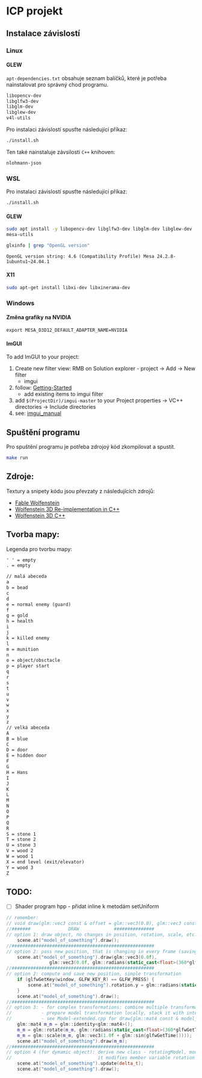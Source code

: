 # ICP projekt

## Instalace závislostí

### Linux

#### GLEW
`apt-dependencies.txt` obsahuje seznam balíčků, které je potřeba nainstalovat pro správný chod programu. 

```txt
libopencv-dev
libglfw3-dev
libglm-dev
libglew-dev
v4l-utils
```

Pro instalaci závislostí spusťte následující příkaz:
```bash
./install.sh
```

Ten také nainstaluje závsilosti `C++` knihoven:
```txt
nlohmann-json
```

### WSL
Pro instalaci závislostí spusťte následující příkaz:
```bash
./install.sh
```

#### GLEW
```bash
sudo apt install -y libopencv-dev libglfw3-dev libglm-dev libglew-dev 
mesa-utils
```

```bash
glxinfo | grep "OpenGL version"
```

`OpenGL version string: 4.6 (Compatibility Profile) Mesa 24.2.8-1ubuntu1~24.04.1`

#### X11
```bash
sudo apt-get install libxi-dev libxinerama-dev
```

### Windows

#### Změna grafiky na NVIDIA

`export MESA_D3D12_DEFAULT_ADAPTER_NAME=NVIDIA`

#### ImGUI

To add ImGUI to your project:
1. Create new filter view: RMB on Solution explorer - project -> Add -> New filter
    - imgui 
2. follow: [Getting-Started](https://github.com/ocornut/imgui/wiki/Getting-Started#compilinglinking)
	- add existing items to imgui filter
3. add `$(ProjectDir)/imgui-master` to your Project properties -> VC++ directories -> Include directories
4. see: [imgui_manual](https://pthom.github.io/imgui_manual_online/manual/imgui_manual.html)

## Spuštění programu

Pro spuštění programu je potřeba zdrojoý kód zkompilovat a spustit.

```bash
make run
```

## Zdroje:
Textury a snipety kódu jsou převzaty z následujících zdrojů:
- [Fable Wolfenstein](https://github.com/JamesRandall/fsharp-wolfenstein)
- [Wolfenstein 3D Re-implementation in C++](https://github.com/mhamzaqayyum/wolf3d-reimpl-cpp)
- [Wolfenstein 3D C++](https://github.com/LeviMooreDev/Wolfenstein-3D-CPlusPlus)


## Tvorba mapy:
Legenda pro tvorbu mapy:
```txt
' ' = empty
. = empty

// malá abeceda
a
b = bead
c
d
e = normal enemy (guard)
f
g = gold
h = health
i
j
k = killed enemy
l
m = munition
n
o = object/obsctacle
p = player start
q
r
s
t
u
v
w
x
y
z
// velká abeceda
A
B = blue
C
D = door
E = hidden door
F
G
H = Hans
I
J
K
L
M
N
O
P
Q
R
S = stone 1
T = stone 2
U = stone 3
V = wood 2
W = wood 1
X = end level (exit/elevator)
Y = wood 3
Z
```



## TODO:
- [ ] Shader program hpp - přidat inline k metodám setUniform

```cpp
// remember:
// void draw(glm::vec3 const & offset = glm::vec3(0.0), glm::vec3 const & rotation = glm::vec3(0.0f))
//#######              DRAW             ###############
// option 1: draw object, no changes in position, rotation, scale, etc.
    scene.at("model_of_something").draw();
//#####################################################
// option 2: pass new position, that is changing in every frame (saving is useless)
    scene.at("model_of_something").draw(glm::vec3(0.0f),
                glm::vec3(0.0f, glm::radians(static_cast<float>(360*glfwGetTime())), 0.0f) );
//#####################################################
// option 2: compute and save new position, simple transformation
    if (glfwGetKey(window, GLFW_KEY_R) == GLFW_PRESS) {
        scene.at("model_of_something").rotation.y = glm::radians(static_cast<float>(360*glfwGetTime()));
    }
    scene.at("model_of_something").draw();
//#####################################################
// option 3: - for complex transformations: combine multiple transformations to model matrix  
// 			 - prepare model transformation locally, stack it with internal position
//           - see Model-extended.cpp for draw(glm::mat4 const & model_matrix)
    glm::mat4 m_m = glm::identity<glm::mat4>();
    m_m = glm::rotate(m_m, glm::radians(static_cast<float>(360*glfwGetTime())), glm::vec3(0.0f, 0.1f, 0.0f));
    m_m = glm::scale(m_m, glm::vec3(1.0f + glm::sin(glfwGetTime())));
    scene.at("model_of_something").draw(m_m);
//#####################################################
// option 4 (for dymamic object): derive new class - rotatingModel, modify update() method, so that
//                                it modifies member variable rotation itself
    scene.at("model_of_something").update(delta_t);
    scene.at("model_of_something").draw();
```